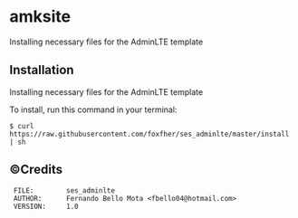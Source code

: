 # amksite
 
Installing necessary files for the AdminLTE template

## Installation

Installing necessary files for the AdminLTE template

To install, run this command in your terminal:
```console
$ curl https://raw.githubusercontent.com/foxfher/ses_adminlte/master/install | sh
```

##  &copy;Credits

     FILE:        ses_adminlte
     AUTHOR:      Fernando Bello Mota <fbello04@hotmail.com>
     VERSION:     1.0
